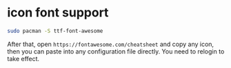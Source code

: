 # icon font support

```bash
sudo pacman -S ttf-font-awesome
```

After that, open `https://fontawesome.com/cheatsheet` and copy any icon, then you
can paste into any configuration file directly. You need to relogin to take effect.

